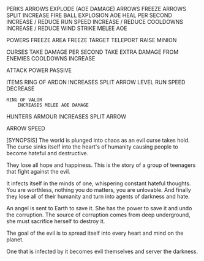 

PERKS
    ARROWS EXPLODE (AOE DAMAGE)
    ARROWS FREEZE
    ARROWS SPLIT INCREASE
    FIRE BALL EXPLOSION AOE
    HEAL PER SECOND INCREASE / REDUCE
    RUN SPEED INCREASE / REDUCE
    COOLDOWNS INCREASE / REDUCE
    WIND STRIKE
    MELEE AOE

POWERS
    FREEZE AREA
    FREEZE TARGET
    TELEPORT
    RAISE MINION

CURSES
    TAKE DAMAGE PER SECOND
    TAKE EXTRA DAMAGE FROM ENEMIES
    COOLDOWNS INCREASE

ATTACK POWER PASSIVE

ITEMS
    RING OF ARDON
        INCREASES SPLIT ARROW LEVEL
        RUN SPEED DECREASE

    RING OF VALOR
        INCREASES MELEE AOE DAMAGE

HUNTERS ARMOUR
    INCREASES SPLIT ARROW

ARROW SPEED




[SYNOPSIS]
The world is plunged into chaos as an evil curse takes hold.
The curse sinks itself into the heart's of humanity causing people to become hateful and destructive.

They lose all hope and happiness. This is the story of a group of teenagers that fight against 
the evil.

It infects itself in the minds of one, whispering constant hateful thoughts. You are worthless,
nothing you do matters, you are unlovable. And finally they lose all of their humanity and turn
into agents of darkness and hate.

An angel is sent to Earth to save it. She has the power to save it and undo the corruption.
The source of corruption comes from deep underground, she must sacrifice herself to destroy it.

The goal of the evil is to spread itself into every heart and mind on the planet. 

One that is infected by it becomes evil themselves and server the darkness.







